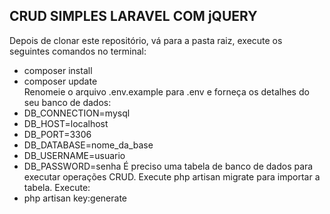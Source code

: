 ## CRUD SIMPLES LARAVEL COM jQUERY

Depois de clonar este repositório, vá para a pasta raiz, execute os seguintes comandos no terminal:

- composer install
- composer update </br>
Renomeie o arquivo .env.example para .env e forneça os detalhes do seu banco de dados:
- DB_CONNECTION=mysql
- DB_HOST=localhost
- DB_PORT=3306
- DB_DATABASE=nome_da_base
- DB_USERNAME=usuario
- DB_PASSWORD=senha
É preciso uma tabela de banco de dados para executar operações CRUD. Execute php artisan migrate para importar a tabela.
Execute:
- php artisan key:generate
